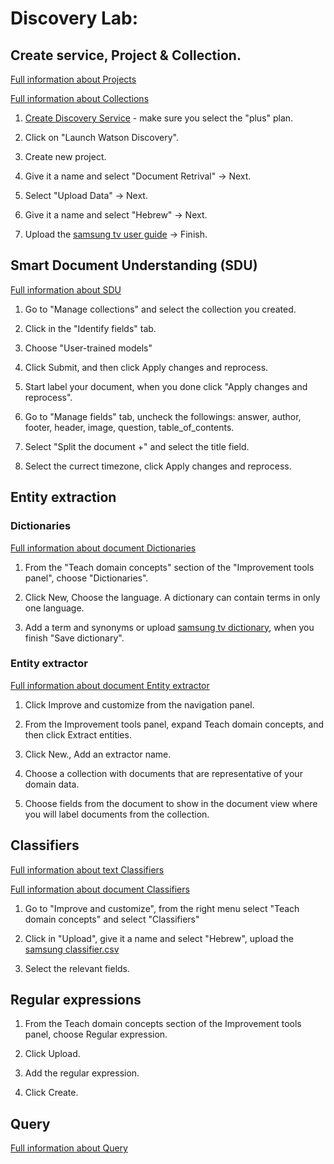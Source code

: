 # Discovery Lab:

## Create service, Project & Collection.

[Full information about Projects](https://cloud.ibm.com/docs/discovery-data?topic=discovery-data-projects)

[Full information about Collections](https://cloud.ibm.com/docs/discovery-data?topic=discovery-data-collections)

1. [Create Discovery Service](https://cloud.ibm.com/catalog/services/watson-discovery) - make sure you select the "plus" plan.

2. Click on "Launch Watson Discovery".

3. Create new project.

4. Give it a name and select "Document Retrival" -> Next.

5. Select "Upload Data" -> Next.

6. Give it a name and select "Hebrew" -> Next.

7. Upload the [samsung tv user guide](???????????????) -> Finish.

## Smart Document Understanding (SDU)

[Full information about SDU](https://cloud.ibm.com/docs/discovery-data?topic=discovery-data-configuring-fields)

1. Go to "Manage collections" and select the collection you created.

2. Click in the "Identify fields" tab.

3. Choose "User-trained models"

4. Click Submit, and then click Apply changes and reprocess.

5. Start label your document, when you done click "Apply changes and reprocess".

6. Go to "Manage fields" tab, uncheck the followings: answer, author, footer, header, image, question, table_of_contents.

7. Select "Split the document +" and select the title field.

8. Select the currect timezone, click Apply changes and reprocess.

## Entity extraction

### Dictionaries

[Full information about document Dictionaries](https://cloud.ibm.com/docs/discovery-data?topic=discovery-data-domain-dictionary)

1. From the "Teach domain concepts" section of the "Improvement tools panel", choose "Dictionaries".

2. Click New, Choose the language. A dictionary can contain terms in only one language.

3. Add a term and synonyms or upload [samsung tv dictionary](???????????????), when you finish "Save dictionary".

### Entity extractor

[Full information about document Entity extractor](https://cloud.ibm.com/docs/discovery-data?topic=discovery-data-entity-extractor)

1. Click Improve and customize from the navigation panel.

2. From the Improvement tools panel, expand Teach domain concepts, and then click Extract entities.

3. Click New., Add an extractor name.

4. Choose a collection with documents that are representative of your domain data.

5. Choose fields from the document to show in the document view where you will label documents from the collection.

## Classifiers

[Full information about text Classifiers](https://cloud.ibm.com/docs/discovery-data?topic=discovery-data-domain-classifier)

[Full information about document Classifiers](https://cloud.ibm.com/docs/discovery-data?topic=discovery-data-cm-doc-classifier)

1. Go to "Improve and customize", from the right menu select "Teach domain concepts" and select "Classifiers"

2. Click in "Upload", give it a name and select "Hebrew", upload the [samsung classifier.csv](?????????????)

3. Select the relevant fields.

## Regular expressions

1. From the Teach domain concepts section of the Improvement tools panel, choose Regular expression.

2. Click Upload.

3. Add the regular expression.

4. Click Create.

## Query

[Full information about Query](https://cloud.ibm.com/docs/discovery-data?topic=discovery-data-query-concepts)